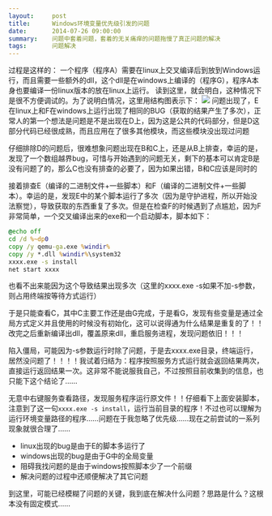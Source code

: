 ```yaml
---
layout:     post
title:      Windows环境变量优先级引发的问题
date:       2014-07-26 09:00:00
summary:    问题中套着问题，套着的无关痛痒的问题拖慢了真正问题的解决
tags:       问题解决
---
```


过程是这样的：
一个程序（程序A）需要在linux上交叉编译后到放到Windows运行，而且需要一些额外的dll，这个dll是在windows上编译的（程序G），程序A本身也要编译一份linux版本的放在linux上运行。
读到这里，就会明白，这种情况下是很不方便调试的。为了说明白情况，这里用结构图表示下：
![](https://dn-getlink.qbox.me/a61489c4-1312-11e4-88fa-dab226542d43.jpg)
问题出现了，E在linux上和F在windows上运行出现了相同的BUG（获取的结果产生了多次），正常人的第一个想法是问题是不是出现在D上，因为这是公共的代码部分，但是D这部分代码已经很成熟，而且应用在了很多其他模块，而这些模块没出现过问题

仔细排除D的问题后，很难想象问题出现在B和C上，还是从B上排查，幸运的是，发现了一个数组越界bug，可惜与开始遇到的问题无关，剩下的基本可以肯定B是没有问题了的，那么C也没有排查的必要了，因为如果出错，B和C应该是同时的

接着排查E（编译的二进制文件+一些脚本）和F（编译的二进制文件+一些脚本）。幸运的是，发现E中的某个脚本运行了多次（因为是守护进程，所以开始没法察觉），导致获取的东西重复了多次。但是在检查F的时候遇到了点尴尬，因为F非常简单，一个交叉编译出来的exe和一个启动脚本，脚本如下：

```bat
@echo off
cd /d %~dp0
copy /y qemu-ga.exe %windir%
copy /y *.dll %windir%\system32
xxxx.exe -s install
net start xxxx
```

也看不出来能因为这个导致结果出现多次（这里的xxxx.exe -s如果不加-s参数，则占用终端按等待方式运行）

于是只能查看C，其中C主要工作还是由G完成，于是看G，发现有些变量是通过全局方式定义并且使用的时候没有初始化，这可以说得通为什么结果是重复的了！！改完之后重新编译出dll，覆盖原来dll，重启服务进程，发现问题依旧！！！

陷入僵局，可能因为-s参数运行时除了问题，于是去xxxx.exe目录，终端运行，居然没问题了！！！！我试着归结为：程序按照服务方式运行就会返回结果两次，直接运行返回结果一次。这非常不能说服我自己，不过按照目前收集到的信息，也只能下这个结论了……

无意中右键服务查看路径，发现服务程序运行原文件！！仔细看下上面安装脚本，注意到了这一句`xxxx.exe -s install`，运行当前目录的程序！不过也可以理解为运行环境变量路径的程序……问题在于我忽略了优先级……现在之前尝试的一系列现象就很合理了……

 - linux出现的bug是由于E的脚本多运行了
 - windows出现的bug是由于G中的全局变量
 - 阻碍我找问题的是由于windows按照脚本少了一个前缀
 - 解决问题的过程中还顺便解决了其它问题

到这里，可能已经模糊了问题的关键，我到底在解决什么问题？思路是什么？这根本没有固定模式……
 
